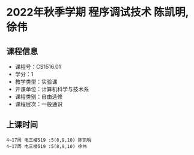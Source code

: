 # 2022年秋季学期 程序调试技术 陈凯明, 徐伟






## 课程信息

- 课程号：CS1516.01
- 学分：1
- 教学类型：实验课
- 开课单位：计算机科学与技术系
- 课程类别：自由选修
- 课程层次：一般通识

## 上课时间

```
4~17周 电三楼519 :5(8,9,10) 陈凯明
4~17周 电三楼519 :5(8,9,10) 徐伟
```

